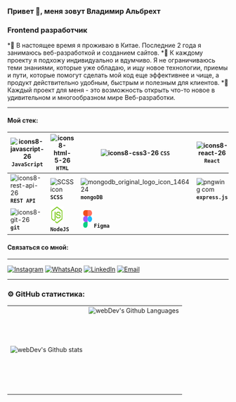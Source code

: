 
### Привет 👋, меня зовут Владимир Альбрехт
### Frontend разработчик

*🌟 В настоящее время я проживаю в Китае. Последние 2 года я занимаюсь веб-разработкой и созданием сайтов. 
*🌟 К каждому проекту я подхожу индивидуально и вдумчиво. Я не ограничиваюсь теми знаниями, которые уже обладаю, и ищу новое технологии, приемы и пути, которые помогут сделать мой код еще эффективнее и чище, а продукт действительно удобным, быстрым и полезным для клиентов. 
*🌟 Каждый проект для меня - это возможность открыть что-то новое в удивительном и многообразном мире Веб-разработки. 

---------------------------

#### Мой стек:
| ![icons8-javascript-26](https://user-images.githubusercontent.com/70646350/119318720-4f788180-bc82-11eb-87ff-8201ce9d61c8.png) **`JavaScript`** | ![icons8-html-5-26](https://user-images.githubusercontent.com/70646350/119315541-9cf2ef80-bc7e-11eb-8f46-ef3766162ab6.png) **`HTML`** | ![icons8-css3-26](https://user-images.githubusercontent.com/70646350/119316006-1be82800-bc7f-11eb-8166-910c027cd18f.png) **`CSS`** | ![icons8-react-26](https://user-images.githubusercontent.com/70646350/119316439-a0d34180-bc7f-11eb-9a36-e79d2b093d69.png) **`React`** |
| --- | --- | --- | --- |
| ![icons8-rest-api-26](https://user-images.githubusercontent.com/70646350/119323556-7e452680-bc87-11eb-9cd2-fc2293869858.png) **`REST API`** | <img src="https://sass-lang.com/assets/img/styleguide/color-1c4aab2b.png" alt="SCSS icon" width="40" height="40"> **`SCSS`** | ![mongodb_original_logo_icon_146424](https://user-images.githubusercontent.com/70646350/119320033-ceba8500-bc83-11eb-9455-537f415c9fe1.png) **`mongoDB`**|![pngwing com](https://user-images.githubusercontent.com/70646350/119322690-8bade100-bc86-11eb-9660-cbfee5afd4a5.png)**`express.js`** |
| ![icons8-git-26](https://user-images.githubusercontent.com/70646350/119321913-cc592a80-bc85-11eb-9540-8605bd48f3f7.png) **`git`**| <img src="https://github.com/devicons/devicon/blob/master/icons/nodejs/nodejs-original.svg" title="nodejs" alt="nodejs" width="30" height="40"/>**`NodeJS`**| <img src="https://github.com/devicons/devicon/blob/master/icons/figma/figma-original.svg" title="nodejs" alt="figma" width="30" height="40"/>**`Figma`**|  |

#### Связаться со мной:
---------------------------

[![Instagram](https://img.shields.io/badge/Instagram-orange)](https://www.instagram.com/albrechtvladimir/)
[![WhatsApp](https://img.shields.io/badge/WhatsApp-brightgreen)](https://wa.me/8613521697721)
[![LinkedIn](https://img.shields.io/badge/LinkedIn-blue)](https://www.linkedin.com/in/vladimir-albrekht/)
[![Email](https://img.shields.io/badge/Email-red)](mailto:vladimir_albreht@mail.ru)

---------------------------

### ⚙️ GitHub статистика:

<table>
  <tr>
    <td>
      <img align="left" src="http://github-readme-streak-stats.herokuapp.com?user=VladimirAlbrekht&theme=dark&background=000000" alt="webDev's Github stats" />
    </td>
    <td>
      <img height="195px" align="right" alt="webDev's Github Languages" src="https://github-readme-stats-sigma-five.vercel.app/api/top-langs/?username=VladimirAlbrekht&layout=compact&theme=vision-friendly-dark" />
    </td>
  </tr>
</table>
